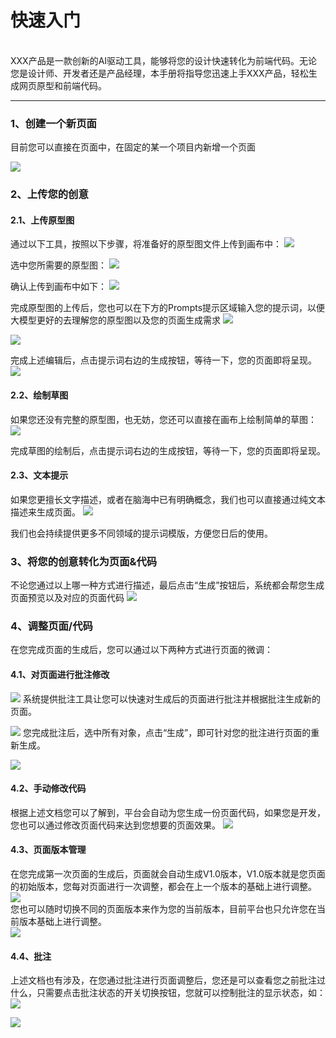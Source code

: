 # 快速入门

<br>XXX产品是一款创新的AI驱动工具，能够将您的设计快速转化为前端代码。无论您是设计师、开发者还是产品经理，本手册将指导您迅速上手XXX产品，轻松生成网页原型和前端代码。<br>

---
### 1、创建一个新页面
目前您可以直接在页面中，在固定的某一个项目内新增一个页面
<br>

![](./assets/examples/Web/newpage.gif)
### 2、上传您的创意
#### 2.1、上传原型图
通过以下工具，按照以下步骤，将准备好的原型图文件上传到画布中：
![](./assets/examples/Web/uploadprotophoto.png)

选中您所需要的原型图：
![](./assets/examples/Web/upload-1.png)

确认上传到画布中如下：
![](./assets/examples/Web/upload-2.png)

完成原型图的上传后，您也可以在下方的Prompts提示区域输入您的提示词，以便大模型更好的去理解您的原型图以及您的页面生成需求
![](./assets/examples/Web/upload-3.png)

![](./assets/examples/Web/upload-4.png)

完成上述编辑后，点击提示词右边的生成按钮，等待一下，您的页面即将呈现。
![](./assets/examples/Web/upload-5.png)
#### 2.2、绘制草图
如果您还没有完整的原型图，也无妨，您还可以直接在画布上绘制简单的草图：
![](./assets/examples/Web/sketchproto-1.gif)

完成草图的绘制后，点击提示词右边的生成按钮，等待一下，您的页面即将呈现。

#### 2.3、文本提示
如果您更擅长文字描述，或者在脑海中已有明确概念，我们也可以直接通过纯文本描述来生成页面。
![](./assets/examples/Web/upload-4.png)

我们也会持续提供更多不同领域的提示词模版，方便您日后的使用。
### 3、将您的创意转化为页面&代码
不论您通过以上哪一种方式进行描述，最后点击“生成”按钮后，系统都会帮您生成页面预览以及对应的页面代码
![](./assets/examples/Web/generate-1.gif)
### 4、调整页面/代码
在您完成页面的生成后，您可以通过以下两种方式进行页面的微调：
#### 4.1、对页面进行批注修改
![](./assets/examples/Web/annotation-1.png)
系统提供批注工具让您可以快速对生成后的页面进行批注并根据批注生成新的页面。

![](./assets/examples/Web/annotation-2.png)
您完成批注后，选中所有对象，点击“生成”，即可针对您的批注进行页面的重新生成。

![](./assets/examples/Web/generaate-2.gif)
#### 4.2、手动修改代码
根据上述文档您可以了解到，平台会自动为您生成一份页面代码，如果您是开发，您也可以通过修改页面代码来达到您想要的页面效果。
![](./assets/examples/Web/code.png)

#### 4.3、页面版本管理
在您完成第一次页面的生成后，页面就会自动生成V1.0版本，V1.0版本就是您页面的初始版本，您每对页面进行一次调整，都会在上一个版本的基础上进行调整。
![](./assets/examples/Web/vision-1.png)
<br>
您也可以随时切换不同的页面版本来作为您的当前版本，目前平台也只允许您在当前版本基础上进行调整。
<br>
![](./assets/examples/Web/vision-2.png)

#### 4.4、批注
上述文档也有涉及，在您通过批注进行页面调整后，您还是可以查看您之前批注过什么，只需要点击批注状态的开关切换按钮，您就可以控制批注的显示状态，如：
<br>
![](./assets/examples/Web/annotation-3.png)

![](./assets/examples/Web/annotation-4.png)